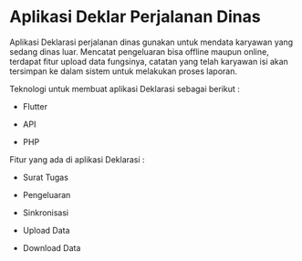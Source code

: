 # Aplikasi Deklar Perjalanan Dinas

Aplikasi Deklarasi perjalanan dinas gunakan untuk mendata karyawan yang sedang dinas luar. Mencatat pengeluaran bisa offline maupun online, terdapat fitur upload data fungsinya, catatan yang telah karyawan isi akan tersimpan ke dalam sistem untuk melakukan proses laporan. 

Teknologi untuk membuat aplikasi Deklarasi sebagai berikut :

- Flutter

- API

- PHP



Fitur yang ada di aplikasi Deklarasi :

- Surat Tugas

- Pengeluaran

- Sinkronisasi

- Upload Data

- Download Data

